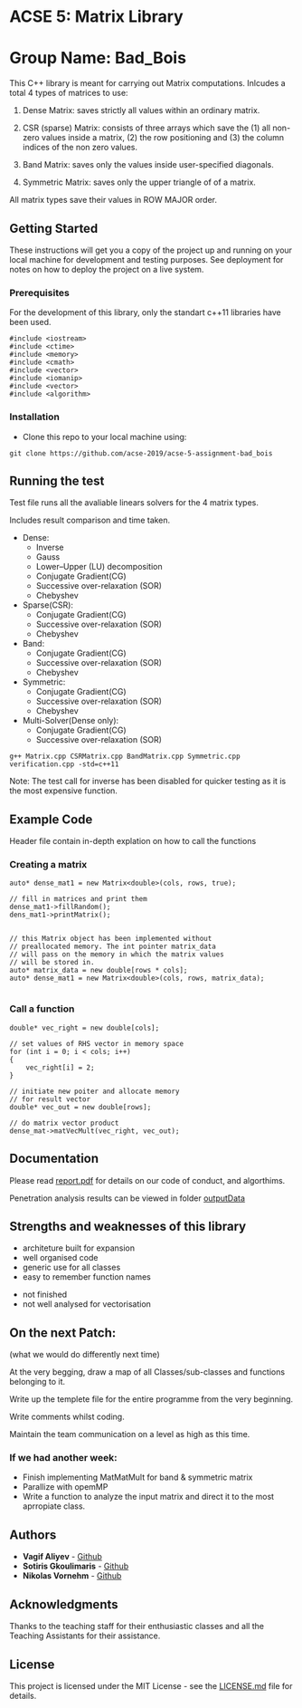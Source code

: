 # ACSE 5: Matrix Library
# Group Name: Bad_Bois 

This C++ library is meant for carrying out Matrix computations. Inlcudes a total 4 types of matrices to use:

1. Dense Matrix:
saves strictly all values within an ordinary matrix.

2. CSR (sparse) Matrix:
consists of three arrays which save the (1) all non-zero values inside a matrix, (2) the row positioning and (3) the column indices of the non zero values.

3. Band Matrix:
saves only the values inside user-specified diagonals.

4. Symmetric Matrix:
saves only the upper triangle of of a matrix. 

All matrix types save their values in ROW MAJOR order.


## Getting Started

These instructions will get you a copy of the project up and running on your local machine for development and testing purposes. See deployment for notes on how to deploy the project on a live system.

### Prerequisites

For the development of this library, only the standart c++11 libraries have been used.

```
#include <iostream>
#include <ctime>
#include <memory>
#include <cmath>
#include <vector>
#include <iomanip>
#include <vector>
#include <algorithm>
```

### Installation

- Clone this repo to your local machine using:

```
git clone https://github.com/acse-2019/acse-5-assignment-bad_bois
```

## Running the test

Test file runs all the avaliable linears solvers for the 4 matrix types.

Includes result comparison and time taken.

* Dense:
     * Inverse
     * Gauss
     * Lower–Upper (LU) decomposition 
     * Conjugate Gradient(CG) 
     * Successive over-relaxation (SOR)
     * Chebyshev
* Sparse(CSR):
     * Conjugate Gradient(CG) 
     * Successive over-relaxation (SOR)
     * Chebyshev
* Band:
     * Conjugate Gradient(CG) 
     * Successive over-relaxation (SOR)
     * Chebyshev
* Symmetric:
     * Conjugate Gradient(CG) 
     * Successive over-relaxation (SOR)
     * Chebyshev
* Multi-Solver(Dense only):
     * Conjugate Gradient(CG) 
     * Successive over-relaxation (SOR)

```
g++ Matrix.cpp CSRMatrix.cpp BandMatrix.cpp Symmetric.cpp verification.cpp -std=c++11
```

Note: The test call for inverse has been disabled for quicker testing as it is the most expensive function.

## Example Code

Header file contain in-depth explation on how to call the functions

### Creating a matrix 

```
auto* dense_mat1 = new Matrix<double>(cols, rows, true);

// fill in matrices and print them     
dense_mat1->fillRandom();
dens_mat1->printMatrix();


// this Matrix object has been implemented without
// preallocated memory. The int pointer matrix_data
// will pass on the memory in which the matrix values
// will be stored in.
auto* matrix_data = new double[rows * cols];
auto* dense_mat1 = new Matrix<double>(cols, rows, matrix_data);
  
```

### Call a function 

```
double* vec_right = new double[cols];

// set values of RHS vector in memory space
for (int i = 0; i < cols; i++)
{
    vec_right[i] = 2;
}

// initiate new poiter and allocate memory
// for result vector
double* vec_out = new double[rows];

// do matrix vector product
dense_mat->matVecMult(vec_right, vec_out);
```

## Documentation 

Please read [report.pdf](https://github.com/acse-2019/acse-5-assignment-bad_bois/blob/master/report.pdf) for details on our code of conduct, and algorthims.

Penetration analysis results can be viewed in folder [outputData](https://github.com/acse-2019/acse-5-assignment-bad_bois/tree/master/penetration/outputData)

## Strengths and weaknesses of this library

+ architeture built for expansion
+ well organised code
+ generic use for all classes
+ easy to remember function names

- not finished
- not well analysed for vectorisation

## On the next Patch:
(what we would do differently next time)

At the very begging, draw a map of all Classes/sub-classes and functions belonging to it.

Write up the templete file for the entire programme from the very beginning. 

Write comments whilst coding. 

Maintain the team communication on a level as high as this time. 

### If we had another week:
* Finish implementing MatMatMult for band & symmetric matrix 
* Parallize with opemMP 
* Write a function to analyze the input matrix and direct it to the most aprropiate class.


## Authors

* **Vagif Aliyev** - [Github](https://github.com/acse-va719)
* **Sotiris Gkoulimaris** - [Github](https://github.com/acse-sg3219)
* **Nikolas Vornehm** - [Github](https://github.com/acse-ncv19)

## Acknowledgments

Thanks to the teaching staff for their enthusiastic classes and all the Teaching Assistants for their assistance.

## License

This project is licensed under the MIT License - see the [LICENSE.md](https://github.com/acse-2019/acse-5-assignment-bad_bois/blob/master/LICENSE) file for details.
